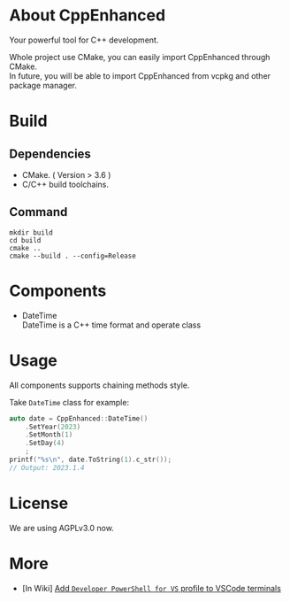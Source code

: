 # About CppEnhanced

Your powerful tool for C++ development.

Whole project use CMake, you can easily import CppEnhanced through CMake.  
In future, you will be able to import CppEnhanced from vcpkg and other package manager.

# Build

## Dependencies

+ CMake. ( Version > 3.6 )
+ C/C++ build toolchains.

## Command

```shell
mkdir build
cd build
cmake ..
cmake --build . --config=Release
```

# Components

- DateTime  
  DateTime is a C++ time format and operate class

# Usage

All components supports chaining methods style.

Take `DateTime` class for example:

```cpp
auto date = CppEnhanced::DateTime()
    .SetYear(2023)
    .SetMonth(1)
    .SetDay(4)
    ;
printf("%s\n", date.ToString(1).c_str());
// Output: 2023.1.4
```

# License

We are using AGPLv3.0 now.

# More

- [In Wiki] [Add `Developer PowerShell for VS` profile to VSCode terminals](https://github.com/Dynesshely/CppEnhanced/wiki/Add-%60Developer-PowerShell-for-VS%60-info-your-VSCode)



